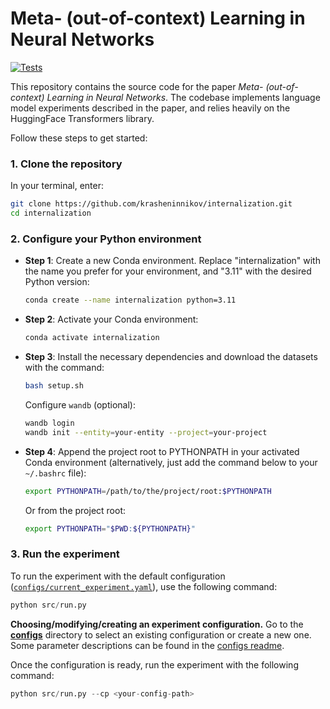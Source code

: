 # Meta- (out-of-context) Learning in Neural Networks 

[![Tests](https://github.com/krasheninnikov/internalization/actions/workflows/main.yml/badge.svg)](https://github.com/krasheninnikov/internalization/actions/workflows/main.yml)

This repository contains the source code for the paper *Meta- (out-of-context) Learning in Neural Networks*. The codebase implements language model experiments described in the paper, and relies heavily on the HuggingFace Transformers library.

Follow these steps to get started:


### 1. Clone the repository

In your terminal, enter:
```bash
git clone https://github.com/krasheninnikov/internalization.git
cd internalization
```


### 2. Configure your Python environment
- **Step 1**: Create a new Conda environment. Replace "internalization" with the name you prefer for your environment, and "3.11" with the desired Python version:
  
   ```bash
   conda create --name internalization python=3.11
   ``` 
  
- **Step 2**: Activate your Conda environment:
  
   ```bash
   conda activate internalization
   ```

- **Step 3**: Install the necessary dependencies and download the datasets with the command:

   ```bash
   bash setup.sh
   ```

   Configure `wandb` (optional):
   ```bash
   wandb login
   wandb init --entity=your-entity --project=your-project
   ```
  
- **Step 4**: Append the project root to PYTHONPATH in your activated Conda environment (alternatively, just add the command below to your `~/.bashrc` file):
  
   ```bash
   export PYTHONPATH=/path/to/the/project/root:$PYTHONPATH
   ```
   
   Or from the project root:

   ```bash
   export PYTHONPATH="$PWD:${PYTHONPATH}"
   ```


### 3. Run the experiment

To run the experiment with the default configuration ([`configs/current_experiment.yaml`](./configs/current_experiment.yaml)), use the following command: 

```python
python src/run.py
```

**Choosing/modifying/creating an experiment configuration.** Go to the [**configs**](./configs) directory to select an existing configuration or create a new one. Some parameter descriptions can be found in the [configs readme](./configs/README.md). 

Once the configuration is ready, run the experiment with the following command:
```python
python src/run.py --cp <your-config-path>
```